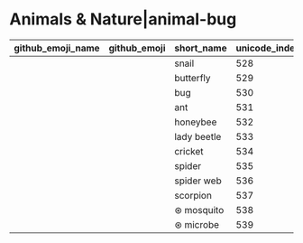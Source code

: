 # Animals & Nature|animal-bug

|github_emoji_name|github_emoji|short_name|unicode_index|
|---|---|---|---|
|||snail|528|
|||butterfly|529|
|||bug|530|
|||ant|531|
|||honeybee|532|
|||lady beetle|533|
|||cricket|534|
|||spider|535|
|||spider web|536|
|||scorpion|537|
|||⊛ mosquito|538|
|||⊛ microbe|539|
